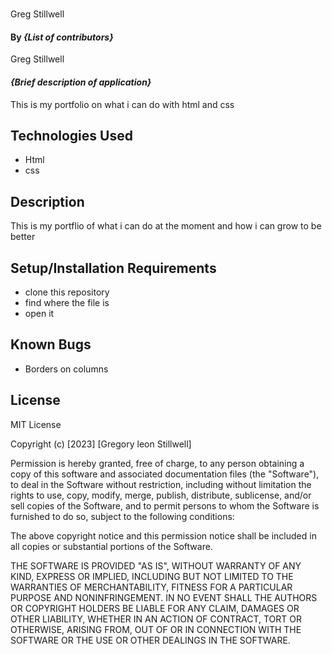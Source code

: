 # 
Greg Stillwell
#### By _**{List of contributors}**_
Greg Stillwell
#### _{Brief description of application}_
This is my portfolio on what i can do with html and css
## Technologies Used

* Html
* css

## Description
This is my portflio of what i can do at the moment and how i can grow to be better 

## Setup/Installation Requirements

* clone this repository
* find where the file is
* open it


## Known Bugs

* Borders on columns

## License

MIT License

Copyright (c) [2023] [Gregory leon Stillwell]

Permission is hereby granted, free of charge, to any person obtaining a copy
of this software and associated documentation files (the "Software"), to deal
in the Software without restriction, including without limitation the rights
to use, copy, modify, merge, publish, distribute, sublicense, and/or sell
copies of the Software, and to permit persons to whom the Software is
furnished to do so, subject to the following conditions:

The above copyright notice and this permission notice shall be included in all
copies or substantial portions of the Software.

THE SOFTWARE IS PROVIDED "AS IS", WITHOUT WARRANTY OF ANY KIND, EXPRESS OR
IMPLIED, INCLUDING BUT NOT LIMITED TO THE WARRANTIES OF MERCHANTABILITY,
FITNESS FOR A PARTICULAR PURPOSE AND NONINFRINGEMENT. IN NO EVENT SHALL THE
AUTHORS OR COPYRIGHT HOLDERS BE LIABLE FOR ANY CLAIM, DAMAGES OR OTHER
LIABILITY, WHETHER IN AN ACTION OF CONTRACT, TORT OR OTHERWISE, ARISING FROM,
OUT OF OR IN CONNECTION WITH THE SOFTWARE OR THE USE OR OTHER DEALINGS IN THE
SOFTWARE.